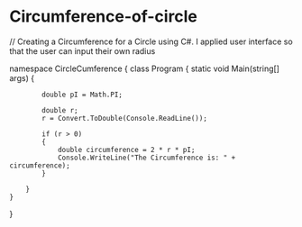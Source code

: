 # Circumference-of-circle
// Creating a Circumference for a Circle using C#. I applied user interface so that the user can input their own radius

namespace CircleCumference
{
    class Program
    {
        static void Main(string[] args)
        {

            double pI = Math.PI;

            double r;
            r = Convert.ToDouble(Console.ReadLine());

            if (r > 0)
            {
                double circumference = 2 * r * pI;
                Console.WriteLine("The Circumference is: " + circumference);
            }

        }
    }
}
